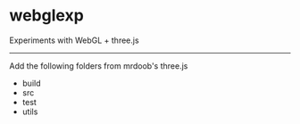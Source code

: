 # webglexp
Experiments with WebGL + three.js

--------------------------------------------

Add the following folders from mrdoob's three.js
* build
* src
* test
* utils